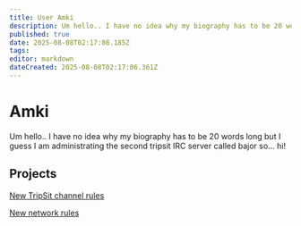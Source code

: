 ```yaml
---
title: User Amki
description: Um hello.. I have no idea why my biography has to be 20 words long but I guess I am administrating the second tripsit IRC server called bajor so... hi!
published: true
date: 2025-08-08T02:17:08.185Z
tags: 
editor: markdown
dateCreated: 2025-08-08T02:17:06.361Z
---
```


# Amki

Um hello.. I have no idea why my biography has to be 20 words long but I guess I am administrating the second tripsit IRC server called bajor so... hi!

## Projects

[New TripSit channel rules](/en/user-amki-ruleswip)

[New network rules](/en/user-amki-ircruleswip)